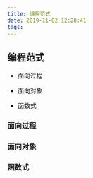 ```yaml
---
title: 编程范式
date: 2019-11-02 12:28:41
tags:
---
```


## 编程范式

- 面向过程

- 面向对象

- 函数式

### 面向过程

### 面向对象

### 函数式
